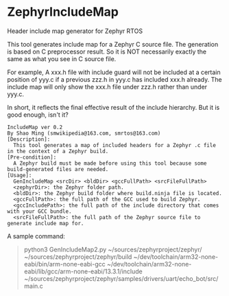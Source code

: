 # ZephyrIncludeMap
Header include map generator for Zephyr RTOS

This tool generates include map for a Zephyr C source file.
The generation is based on C preprocessor result.
So it is NOT necessarily exactly the same as what you see in C source file.

For example, A xxx.h file with include guard will not be included at a certain position
of yyy.c if a previous zzz.h in yyy.c has included xxx.h already.
The include map will only show the xxx.h file under zzz.h rather than under yyy.c.

In short, it reflects the final effective result of the include hierarchy.
But it is good enough, isn't it?

```
IncludeMap ver 0.2
By Shao Ming (smwikipedia@163.com, smrtos@163.com)
[Description]:
  This tool generates a map of included headers for a Zephyr .c file in the context of a Zephyr build.
[Pre-condition]:
  A Zephyr build must be made before using this tool because some build-generated files are needed.
[Usage]:
  GenIncludeMap <srcDir> <bldDir> <gccFullPath> <srcFileFullPath>
  <zephyrDir>: the Zephyr folder path.
  <bldDir>: the Zephyr build folder where build.ninja file is located.
  <gccFullPath>: the full path of the GCC used to build Zephyr.
  <gccIncludePath>: the full path of the include directory that comes with your GCC bundle.
  <srcFileFullPath>: the full path of the Zephyr source file to generate include map for.
```

A sample command:

> python3 GenIncludeMap2.py  ~/sources/zephyrproject/zephyr/ ~/sources/zephyrproject/zephyr/build ~/dev/toolchain/arm32-none-eabi/bin/arm-none-eabi-gcc ~/dev/toolchain/arm32-none-eabi/lib/gcc/arm-none-eabi/13.3.1/include ~/sources/zephyrproject/zephyr/samples/drivers/uart/echo_bot/src/main.c

